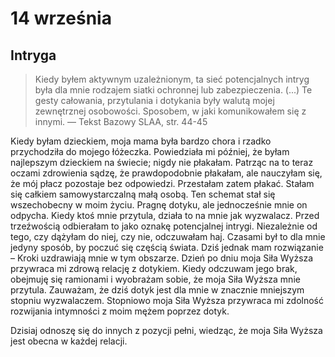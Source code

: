 # 14 września

## Intryga

> Kiedy byłem aktywnym uzależnionym, ta sieć potencjalnych intryg była dla mnie rodzajem siatki ochronnej lub zabezpieczenia. (...) Te gesty całowania, przytulania i dotykania były walutą mojej zewnętrznej osobowości. Sposobem, w jaki komunikowałem się z innymi. — Tekst Bazowy SLAA, str. 44-45

Kiedy byłam dzieckiem, moja mama była bardzo chora i rzadko przychodziła do mojego łóżeczka. Powiedziała mi później, że byłam najlepszym dzieckiem na świecie; nigdy nie płakałam. Patrząc na to teraz oczami zdrowienia sądzę, że prawdopodobnie płakałam, ale nauczyłam się, że mój płacz pozostaje bez odpowiedzi. Przestałam zatem płakać. Stałam się całkiem samowystarczalną małą osobą. Ten schemat stał się wszechobecny w moim życiu. Pragnę dotyku, ale jednocześnie mnie on odpycha. Kiedy ktoś mnie przytula, działa to na mnie jak wyzwalacz. Przed trzeźwością odbierałam to jako oznakę potencjalnej intrygi. Niezależnie od tego, czy dążyłam do niej, czy nie, odczuwałam haj. Czasami był to dla mnie jedyny sposób, by poczuć się częścią świata. Dziś jednak mam rozwiązanie – Kroki uzdrawiają mnie w tym obszarze. Dzień po dniu moja Siła Wyższa przywraca mi zdrową relację z dotykiem. Kiedy odczuwam jego brak, obejmuję się ramionami i wyobrażam sobie, że moja Siła Wyższa mnie przytula. Zauważam, że dziś dotyk jest dla mnie w znacznie mniejszym stopniu wyzwalaczem. Stopniowo moja Siła Wyższa przywraca mi zdolność rozwijania intymności z moim mężem poprzez dotyk.

Dzisiaj odnoszę się do innych z pozycji pełni, wiedząc, że moja Siła Wyższa jest obecna w każdej relacji.
